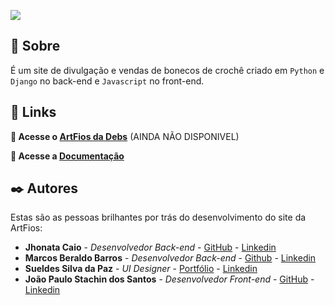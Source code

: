 <a href=""><img src="https://user-images.githubusercontent.com/50207805/122488683-fc0d0100-cfab-11eb-8528-47a1cc427414.png" align="center"></a>

## 📝 Sobre
É um site de divulgação e vendas de bonecos de crochê criado em `Python` e `Django` no back-end e `Javascript` no front-end. 

## 🔗 Links

**🚀 Acesse o [ArtFios da Debs]()** (AINDA NÃO DISPONIVEL)

**📘 Acesse a [Documentação](https://marcosbb.github.io/ArtFios_da_Debs/)**

## ✒️ Autores
Estas são as pessoas brilhantes por trás do desenvolvimento do site da ArtFios:

* **Jhonata Caio** - *Desenvolvedor Back-end* - [GitHub](https://github.com/jhonatacaiob) - [Linkedin](https://www.linkedin.com/in/jhonata-caio-16b912198/)
* **Marcos Beraldo Barros** - *Desenvolvedor Back-end* - [Github](https://github.com/MarcosBB) - [Linkedin](https://www.linkedin.com/in/marcosberaldobarros/)
* **Sueldes Silva da Paz** - *UI Designer* - [Portfólio](https://sueldespaz2.wixsite.com/portfolio/bio-contact) - [Linkedin](https://www.linkedin.com/in/sueldespaz/)
* **João Paulo Stachin dos Santos** - *Desenvolvedor Front-end* - [GitHub](https://github.com/joaostachin) - [Linkedin](https://www.linkedin.com/in/joao-paulo-stachin-dos-santos/)
